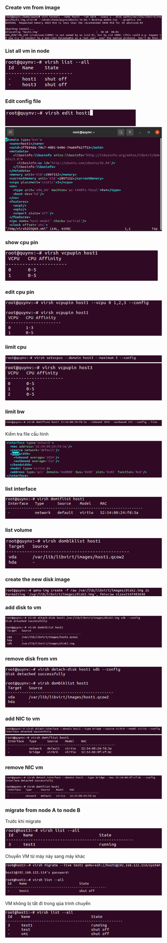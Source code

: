 ### Create vm from image

<img src="https://github.com/lean15998/Vitualization/blob/main/images/10.1.png">

### List all vm in node

<img src="https://github.com/lean15998/Vitualization/blob/main/images/10.2.png">

### Edit config file

<img src="https://github.com/lean15998/Vitualization/blob/main/images/10.3.png">
<img src="https://github.com/lean15998/Vitualization/blob/main/images/10.4.png">

### show cpu pin

<img src="https://github.com/lean15998/Vitualization/blob/main/images/10.5.png">

### edit cpu pin

<img src="https://github.com/lean15998/Vitualization/blob/main/images/10.6.png">

### limit cpu

<img src="https://github.com/lean15998/Vitualization/blob/main/images/10.18.png">
<img src="https://github.com/lean15998/Vitualization/blob/main/images/10.19.png">



### limit bw

<img src="https://github.com/lean15998/Vitualization/blob/main/images/10.20.png">

Kiểm tra file cấu hình

<img src="https://github.com/lean15998/Vitualization/blob/main/images/10.21.png">


### list interface

<img src="https://github.com/lean15998/Vitualization/blob/main/images/10.7.png">

### list volume 

<img src="https://github.com/lean15998/Vitualization/blob/main/images/10.8.png">

### create the new disk image

<img src="https://github.com/lean15998/Vitualization/blob/main/images/10.9.png">

### add disk to vm

<img src="https://github.com/lean15998/Vitualization/blob/main/images/10.10.png">

### remove disk from vm

<img src="https://github.com/lean15998/Vitualization/blob/main/images/10.11.png">

### add NIC to vm

<img src="https://github.com/lean15998/Vitualization/blob/main/images/10.12.png">
<img src="https://github.com/lean15998/Vitualization/blob/main/images/10.13.png">

### remove NIC vm

<img src="https://github.com/lean15998/Vitualization/blob/main/images/10.14.png">

### migrate from node A to node B

Trước khi migrate

<img src="https://github.com/lean15998/Vitualization/blob/main/images/10.17.png">

Chuyển VM từ máy này sang máy khác

<img src="https://github.com/lean15998/Vitualization/blob/main/images/10.15.png">

VM không bị tắt đi trong qúa trình chuyển

<img src="https://github.com/lean15998/Vitualization/blob/main/images/10.16.png">
